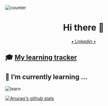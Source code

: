 ![counter](https://enzuieebp3gfvf4.m.pipedream.net)
<h1 align="center">Hi there 👋</h1>

<p align="center"><a href="https://www.linkedin.com/in/sandrinezoccadev">• Linkedin •<a><p>

## 🎓 [My learning tracker](https://github.com/sandix34/Mon-traqueur-d-apprentissage)


## 🌱 I’m currently learning ...

![learn](https://user-images.githubusercontent.com/44428775/88817126-6d3d9d00-d1bd-11ea-9e2d-2279ca82fb8e.png)


[![Anurag's github stats](https://github-readme-stats.vercel.app/api?username=sandix34)](https://github.com/anuraghazra/github-readme-stats)